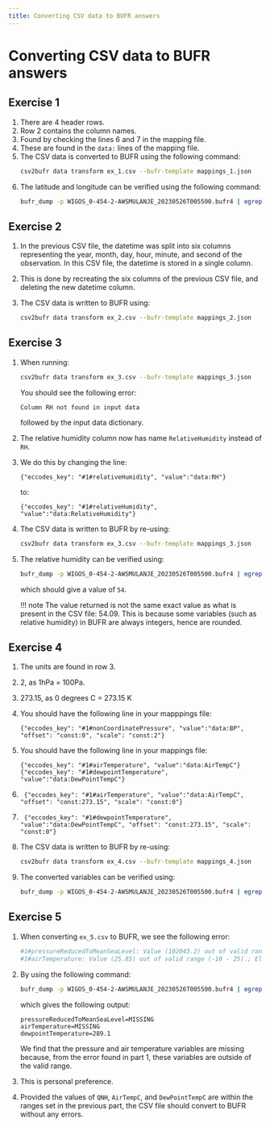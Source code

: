 ```yaml
---
title: Converting CSV data to BUFR answers
---
```


# Converting CSV data to BUFR answers

## Exercise 1

1. There are 4 header rows.
2. Row 2 contains the column names.
3. Found by checking the lines 6 and 7 in the mapping file.
4. These are found in the `data:` lines of the mapping file.
5. The CSV data is converted to BUFR using the following command:
    ```bash
    csv2bufr data transform ex_1.csv --bufr-template mappings_1.json
    ```
6. The latitude and longitude can be verified using the following command:
    ```bash
    bufr_dump -p WIGOS_0-454-2-AWSMULANJE_20230526T005500.bufr4 | egrep -i 'latitude|longitude'
    ```

## Exercise 2

1. In the previous CSV file, the datetime was split into six columns representing the year, month, day, hour, minute, and second of the observation. In this CSV file, the datetime is stored in a single column.

2. This is done by recreating the six columns of the previous CSV file, and deleting the new datetime column.

3. The CSV data is written to BUFR using:
    ```bash
    csv2bufr data transform ex_2.csv --bufr-template mappings_2.json
    ```

## Exercise 3

1. When running:
    ```bash
    csv2bufr data transform ex_3.csv --bufr-template mappings_3.json
    ```

    You should see the following error:

    ```
    Column RH not found in input data
    ```

    followed by the input data dictionary.

2. The relative humidity column now has name `RelativeHumidity` instead of `RH`.

3. We do this by changing the line:

    ```
    {"eccodes_key": "#1#relativeHumidity", "value":"data:RH"}
    ```

    to:

    ```
    {"eccodes_key": "#1#relativeHumidity", "value":"data:RelativeHumidity"}
    ```

4. The CSV data is written to BUFR by re-using:

    ```bash
    csv2bufr data transform ex_3.csv --bufr-template mappings_3.json
    ```

5. The relative humidity can be verified using:

    ```bash
    bufr_dump -p WIGOS_0-454-2-AWSMULANJE_20230526T005500.bufr4 | egrep -i relativeHumidity
    ```

    which should give a value of `54`.

    !!! note
        The value returned is not the same exact value as what is present in the CSV file: 54.09.
        This is because some variables (such as relative humidity) in BUFR are always integers, hence are rounded.


## Exercise 4

1. The units are found in row 3.
2. 2, as 1hPa = 100Pa.
3. 273.15, as 0 degrees C = 273.15 K
4. You should have the following line in your mapppings file:

    ```
    {"eccodes_key": "#1#nonCoordinatePressure", "value":"data:BP", "offset": "const:0", "scale": "const:2"}
    ```

5. You should have the following line in your mappings file:

    ```
    {"eccodes_key": "#1#airTemperature", "value":"data:AirTempC"}
    {"eccodes_key": "#1#dewpointTemperature", "value":"data:DewPointTempC"}
    ```

6. ```
    {"eccodes_key": "#1#airTemperature", "value":"data:AirTempC", "offset": "const:273.15", "scale": "const:0"}
    ```

7. ```
    {"eccodes_key": "#1#dewpointTemperature", "value":"data:DewPointTempC", "offset": "const:273.15", "scale": "const:0"}
    ```

8. The CSV data is written to BUFR by re-using:

    ```bash
    csv2bufr data transform ex_4.csv --bufr-template mappings_4.json
    ```

9. The converted variables can be verified using:

    ```bash
    bufr_dump -p WIGOS_0-454-2-AWSMULANJE_20230526T005500.bufr4 | egrep -i 'nonCoordinatePressure|airTemperature|dewpointTemperature'
    ```

## Exercise 5

1. When converting `ex_5.csv` to BUFR, we see the following error:

    ```bash
    #1#pressureReducedToMeanSeaLevel: Value (102043.2) out of valid range (50000 - 100000).; Element set to missing
    #1#airTemperature: Value (25.85) out of valid range (-10 - 25).; Element set to missing
    ```

2. By using the following command:

    ```bash
    bufr_dump -p WIGOS_0-454-2-AWSMULANJE_20230526T005500.bufr4 | egrep -i 'pressureReducedToMeanSeaLevel|airTemperature|dewpointTemperature'
    ```

    which gives the following output:

    ```
    pressureReducedToMeanSeaLevel=MISSING
    airTemperature=MISSING
    dewpointTemperature=289.1
    ```

    We find that the pressure and air temperature variables are missing because, from the error found in part 1, these variables are outside of the valid range.

3. This is personal preference.

4. Provided the values of `QNH`, `AirTempC`, and `DewPointTempC` are within the ranges set in the previous part, the CSV file should convert to BUFR without any errors.
